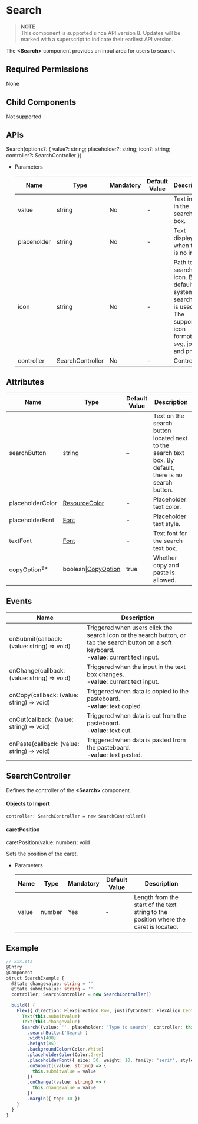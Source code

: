 #  Search

> **NOTE**<br>
> This component is supported since API version 8. Updates will be marked with a superscript to indicate their earliest API version.

The **\<Search>** component provides an input area for users to search.

## Required Permissions

None

## Child Components

Not supported

## APIs

Search(options?: { value?: string; placeholder?: string; icon?: string; controller?: SearchController })

- Parameters

  | Name | Type | Mandatory | Default Value | Description |
  | -------- | -------- | -------- | -------- | -------- |
  | value  | string | No| - | Text input in the search text box. |
  | placeholder  | string | No  | - | Text displayed when there is no input. |
  | icon | string | No| - | Path to the search icon. By default, the system search icon is used. The supported icon formats are svg, jpg, and png. |
  | controller | SearchController | No| - | Controller. |


## Attributes

| Name | Type | Default Value | Description |
| -------- | -------- | -------- | -------- |
| searchButton | string | –| Text on the search button located next to the search text box. By default, there is no search button. |
| placeholderColor | [ResourceColor](../../ui/ts-types.md) | - | Placeholder text color. |
| placeholderFont | [Font](../../ui/ts-types.md) | - | Placeholder text style. |
| textFont | [Font](../../ui/ts-types.md) | - | Text font for the search text box. |
| copyOption<sup>9+</sup> | boolean\|[CopyOption](ts-basic-components-text.md) | true | Whether copy and paste is allowed. |

## Events

| Name | Description |
| -------- | -------- |
| onSubmit(callback: (value: string) => void) | Triggered when users click the search icon or the search button, or tap the search button on a soft keyboard.<br> -**value**: current text input. |
| onChange(callback: (value: string) => void) | Triggered when the input in the text box changes.<br> -**value**: current text input. |
| onCopy(callback: (value: string) => void) | Triggered when data is copied to the pasteboard.<br> -**value**: text copied. |
| onCut(callback: (value: string) => void) | Triggered when data is cut from the pasteboard.<br> -**value**: text cut. |
| onPaste(callback: (value: string) => void) | Triggered when data is pasted from the pasteboard.<br> -**value**: text pasted. |

## SearchController

Defines the controller of the **\<Search>** component.

#### Objects to Import
```
controller: SearchController = new SearchController()
```
#### caretPosition

caretPosition(value: number): void

Sets the position of the caret.

- Parameters

  | Name | Type | Mandatory | Default Value | Description |
  | ---- | ------ | ---- | ---- | --------------------- |
  | value | number | Yes   | - | Length from the start of the text string to the position where the caret is located. |



##  Example

```ts
// xxx.ets
@Entry
@Component
struct SearchExample {
  @State changevalue: string = ''
  @State submitvalue: string = ''
  controller: SearchController = new SearchController()

  build() {
    Flex({ direction: FlexDirection.Row, justifyContent: FlexAlign.Center, alignItems: ItemAlign.Center }) {
      Text(this.submitvalue)
      Text(this.changevalue)
      Search({value: '', placeholder: 'Type to search', controller: this.controller})
        .searchButton('Search')
        .width(400)
        .height(35)
        .backgroundColor(Color.White)
        .placeholderColor(Color.Grey)
        .placeholderFont({ size: 50, weight: 10, family: 'serif', style: FontStyle.Normal })
        .onSubmit((value: string) => {
          this.submitvalue = value
        })
        .onChange((value: string) => {
          this.changevalue = value
        })
        .margin({ top: 30 })
    }
  }
}
```
